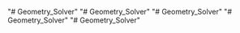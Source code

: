 "# Geometry_Solver" 
"# Geometry_Solver" 
"# Geometry_Solver" 
"# Geometry_Solver" 
"# Geometry_Solver" 
